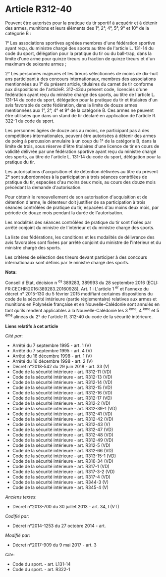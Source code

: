 # Article R312-40

Peuvent être autorisés pour la pratique du tir sportif à acquérir et à détenir des armes, munitions et leurs éléments des 1°,
2°, 4°, 5°, 9° et 10° de la catégorie B :

1° Les associations sportives agréées membres d'une fédération sportive ayant reçu, du ministre chargé des sports au titre de
l'article L. 131-14 du code du sport, délégation pour la pratique du tir ou du ball-trap, dans la limite d'une arme pour
quinze tireurs ou fraction de quinze tireurs et d'un maximum de soixante armes ;

2° Les personnes majeures et les tireurs sélectionnés de moins de dix-huit ans participant à des concours internationaux,
membres des associations mentionnées au 1° du présent article, titulaires du carnet de tir conforme aux dispositions de
l'articleR. 312-43du présent code, licenciés d'une fédération ayant reçu du ministre chargé des sports, au titre de l'article
L. 131-14 du code du sport, délégation pour la pratique du tir et titulaires d'un avis favorable de cette fédération, dans la
limite de douze armes mentionnées aux 1°, 2°, 4° et 9° de la catégorie B. Ces armes ne peuvent être utilisées que dans un
stand de tir déclaré en application de l'article R. 322-1 du code du sport.

Les personnes âgées de douze ans au moins, ne participant pas à des compétitions internationales, peuvent être autorisées à
détenir des armes de poing à percussion annulaire à un coup du 1° de la catégorie B, dans la limite de trois, sous réserve
d'être titulaires d'une licence de tir en cours de validité délivrée par une fédération sportive ayant reçu du ministre
chargé des sports, au titre de l'article L. 131-14 du code du sport, délégation pour la pratique du tir.

Les autorisations d'acquisition et de détention délivrées au titre du présent 2° sont subordonnées à la participation à trois
séances contrôlées de pratique du tir, espacées d'au moins deux mois, au cours des douze mois précédant la demande
d'autorisation.

Pour obtenir le renouvellement de son autorisation d'acquisition et de détention d'arme, le détenteur doit justifier de sa
participation à trois séances contrôlées de pratique du tir, espacées d'au moins deux mois, par période de douze mois pendant
la durée de l'autorisation.

Les modalités des séances contrôlées de pratique du tir sont fixées par arrêté conjoint du ministre de l'intérieur et du
ministre chargé des sports.

La liste des fédérations, les conditions et les modalités de délivrance des avis favorables sont fixées par arrêté conjoint
du ministre de l'intérieur et du ministre chargé des sports.

Les critères de sélection des tireurs devant participer à des concours internationaux sont définis par le ministre chargé des
sports.

**Nota:**

Conseil d'Etat, décision n
  <sup>os </sup>389283, 389993 du 28 septembre 2016 (ECLI: FR:CECHR:2016:389283.20160928), Art. 1 : L'article 1
  <sup>er</sup> et l'annexe du décret n° 2015-130 du 5 février 2015 modifiant certaines dispositions du code de la sécurité
intérieure (partie réglementaire) relatives aux armes et munitions en Polynésie française et en Nouvelle-Calédonie sont
annulés en tant qu'ils rendent applicables à la Nouvelle-Calédonie les 3
  <sup>ème</sup>, 4
  <sup>ème </sup>et 5
  <sup>ème </sup>alinéas du 2° de l'article R. 312-40 du code de la sécurité intérieure.

**Liens relatifs à cet article**

_Cité par_:

  - Arrêté du 7 septembre 1995 - art. 1 (V)
  - Arrêté du 7 septembre 1995 - art. 4 (V)
  - Arrêté du 16 décembre 1998 - art. 1 (V)
  - Arrêté du 16 décembre 1998 - art. 2 (V)
  - Décret n°2018-542 du 29 juin 2018 - art. 33 (V)
  - Code de la sécurité intérieure - art. R312-11 (VD)
  - Code de la sécurité intérieure - art. R312-13 (VD)
  - Code de la sécurité intérieure - art. R312-14 (VD)
  - Code de la sécurité intérieure - art. R312-15 (VD)
  - Code de la sécurité intérieure - art. R312-16 (VD)
  - Code de la sécurité intérieure - art. R312-17 (VD)
  - Code de la sécurité intérieure - art. R312-2 (VD)
  - Code de la sécurité intérieure - art. R312-39-1 (VD)
  - Code de la sécurité intérieure - art. R312-41 (VD)
  - Code de la sécurité intérieure - art. R312-42 (VD)
  - Code de la sécurité intérieure - art. R312-43 (V)
  - Code de la sécurité intérieure - art. R312-47 (VD)
  - Code de la sécurité intérieure - art. R312-48 (VD)
  - Code de la sécurité intérieure - art. R312-49 (VD)
  - Code de la sécurité intérieure - art. R312-5 (VD)
  - Code de la sécurité intérieure - art. R312-66 (VD)
  - Code de la sécurité intérieure - art. R313-15-1 (VD)
  - Code de la sécurité intérieure - art. R316-34 (VD)
  - Code de la sécurité intérieure - art. R317-1 (VD)
  - Code de la sécurité intérieure - art. R317-3-2 (VD)
  - Code de la sécurité intérieure - art. R317-4 (VD)
  - Code de la sécurité intérieure - art. R344-3 (V)
  - Code de la sécurité intérieure - art. R345-4 (V)

_Anciens textes_:

  - Décret n°2013-700 du 30 juillet 2013 - art. 34, I (VT)

_Codifié par_:

  - Décret n°2014-1253 du 27 octobre 2014 - art.

_Modifié par_:

  - Décret n°2017-909 du 9 mai 2017 - art. 3

_Cite_:

  - Code du sport. - art. L131-14
  - Code du sport. - art. R322-1
